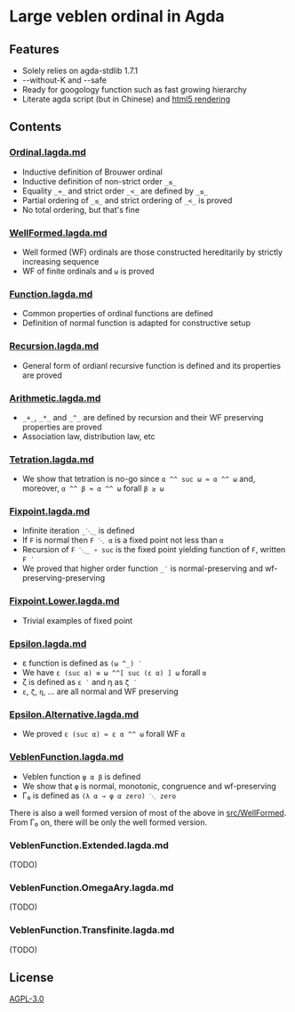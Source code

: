# Large veblen ordinal in Agda

## Features

- Solely relies on agda-stdlib 1.7.1
- --without-K and --safe
- Ready for googology function such as fast growing hierarchy
- Literate agda script (but in Chinese) and [html5 rendering](https://choukh.github.io/agda-lvo/NonWellFormed.html)

## Contents

### [Ordinal.lagda.md](https://github.com/choukh/agda-lvo/blob/main/src/NonWellFormed/Ordinal.lagda.md)

- Inductive definition of Brouwer ordinal
- Inductive definition of non-strict order `_≤_`
- Equality `_≈_` and strict order `_<_` are defined by `_≤_`
- Partial ordering of `_≤_` and strict ordering of `_<_` is proved
- No total ordering, but that's fine

### [WellFormed.lagda.md](https://github.com/choukh/agda-lvo/blob/main/src/NonWellFormed/WellFormed.lagda.md)

- Well formed (WF) ordinals are those constructed hereditarily by strictly increasing sequence
- WF of finite ordinals and `ω` is proved

### [Function.lagda.md](https://github.com/choukh/agda-lvo/blob/main/src/NonWellFormed/Function.lagda.md)

- Common properties of ordinal functions are defined
- Definition of normal function is adapted for constructive setup

### [Recursion.lagda.md](https://github.com/choukh/agda-lvo/blob/main/src/NonWellFormed/Recursion.lagda.md)

- General form of ordianl recursive function is defined and its properties are proved

### [Arithmetic.lagda.md](https://github.com/choukh/agda-lvo/blob/main/src/NonWellFormed/Arithmetic.lagda.md)

- `_+_`, `_*_` and `_^_` are defined by recursion and their WF preserving properties are proved
- Association law, distribution law, etc

### [Tetration.lagda.md](https://github.com/choukh/agda-lvo/blob/main/src/NonWellFormed/Tetration.lagda.md)

- We show that tetration is no-go since `α ^^ suc ω ≈ α ^^ ω` and, moreover, `α ^^ β ≈ α ^^ ω` forall `β ≥ ω`

### [Fixpoint.lagda.md](https://github.com/choukh/agda-lvo/blob/main/src/NonWellFormed/Fixpoint.lagda.md)

- Infinite iteration `_⋱_` is defined
- If `F` is normal then `F ⋱ α` is a fixed point not less than `α`
- Recursion of `F ⋱_ ∘ suc` is the fixed point yielding function of `F`, written `F ′`
- We proved that higher order function `_′` is normal-preserving and wf-preserving-preserving

### [Fixpoint.Lower.lagda.md](https://github.com/choukh/agda-lvo/blob/main/src/NonWellFormed/Fixpoint/Lower.lagda.md)

- Trivial examples of fixed point

### [Epsilon.lagda.md](https://github.com/choukh/agda-lvo/blob/main/src/NonWellFormed/Epsilon.lagda.md)

- ε function is defined as `(ω ^_) ′`
- We have `ε (suc α) ≡ ω ^^[ suc (ε α) ] ω` forall `α`
- ζ is defined as `ε ′` and η as `ζ ′`
- `ε`, `ζ`, `η`, ... are all normal and WF preserving

### [Epsilon.Alternative.lagda.md](https://github.com/choukh/agda-lvo/blob/main/src/NonWellFormed/Epsilon/Alternative.lagda.md)

- We proved `ε (suc α) ≈ ε α ^^ ω` forall WF `α`

### [VeblenFunction.lagda.md](https://github.com/choukh/agda-lvo/blob/main/src/NonWellFormed/VeblenFunction.lagda.md)

- Veblen function `φ α β` is defined
- We show that `φ` is normal, monotonic, congruence and wf-preserving
- Γ₀ is defined as `(λ α → φ α zero) ⋱ zero`

There is also a well formed version of most of the above in [src/WellFormed](https://github.com/choukh/agda-lvo/blob/main/src/WellFormed). From Γ₀ on, there will be only the well formed version.

### VeblenFunction.Extended.lagda.md

(TODO)

### VeblenFunction.OmegaAry.lagda.md

(TODO)

### VeblenFunction.Transfinite.lagda.md

(TODO)

## License

[AGPL-3.0](https://github.com/choukh/agda-lvo/blob/main/LICENSE)
